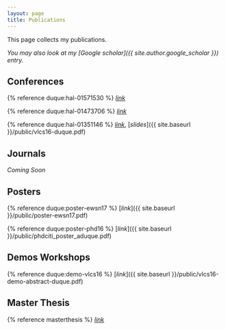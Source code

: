 ```yaml
---
layout: page
title: Publications
---
```


This page collects my publications.

*You may also look at my [Google scholar]({{ site.author.google_scholar }}) entry.*

## Conferences

{% reference duque:hal-01571530 %} [*link*](https://hal.inria.fr/hal-01571530)

{% reference duque:hal-01473706 %} [*link*](https://hal.inria.fr/hal-01473706)

{% reference duque:hal-01351146 %} [*link*](https://hal.inria.fr/hal-01351146), [*slides*]({{ site.baseurl }}/public/vlcs16-duque.pdf)

## Journals

*Coming Soon*

## Posters

{% reference duque:poster-ewsn17 %} [*link*]({{ site.baseurl }}/public/poster-ewsn17.pdf)

{% reference duque:poster-phd16 %} [*link*]({{ site.baseurl }}/public/phdciti_poster_aduque.pdf)


## Demos Workshops

{% reference duque:demo-vlcs16 %} [*link*]({{ site.baseurl }}/public/vlcs16-demo-abstract-duque.pdf)


## Master Thesis

{% reference masterthesis %} [*link*](http://upcommons.upc.edu/handle/2117/78675)

